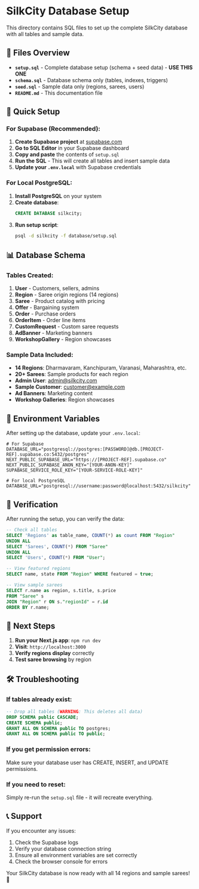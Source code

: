 # SilkCity Database Setup

This directory contains SQL files to set up the complete SilkCity database with all tables and sample data.

## 📁 Files Overview

- **`setup.sql`** - Complete database setup (schema + seed data) - **USE THIS ONE**
- **`schema.sql`** - Database schema only (tables, indexes, triggers)
- **`seed.sql`** - Sample data only (regions, sarees, users)
- **`README.md`** - This documentation file

## 🚀 Quick Setup

### For Supabase (Recommended):

1. **Create Supabase project** at [supabase.com](https://supabase.com)
2. **Go to SQL Editor** in your Supabase dashboard
3. **Copy and paste** the contents of `setup.sql`
4. **Run the SQL** - This will create all tables and insert sample data
5. **Update your `.env.local`** with Supabase credentials

### For Local PostgreSQL:

1. **Install PostgreSQL** on your system
2. **Create database**:
   ```sql
   CREATE DATABASE silkcity;
   ```
3. **Run setup script**:
   ```bash
   psql -d silkcity -f database/setup.sql
   ```

## 📊 Database Schema

### Tables Created:

1. **User** - Customers, sellers, admins
2. **Region** - Saree origin regions (14 regions)
3. **Saree** - Product catalog with pricing
4. **Offer** - Bargaining system
5. **Order** - Purchase orders
6. **OrderItem** - Order line items
7. **CustomRequest** - Custom saree requests
8. **AdBanner** - Marketing banners
9. **WorkshopGallery** - Region showcases

### Sample Data Included:

- **14 Regions**: Dharmavaram, Kanchipuram, Varanasi, Maharashtra, etc.
- **20+ Sarees**: Sample products for each region
- **Admin User**: admin@silkcity.com
- **Sample Customer**: customer@example.com
- **Ad Banners**: Marketing content
- **Workshop Galleries**: Region showcases

## 🔧 Environment Variables

After setting up the database, update your `.env.local`:

```env
# For Supabase
DATABASE_URL="postgresql://postgres:[PASSWORD]@db.[PROJECT-REF].supabase.co:5432/postgres"
NEXT_PUBLIC_SUPABASE_URL="https://[PROJECT-REF].supabase.co"
NEXT_PUBLIC_SUPABASE_ANON_KEY="[YOUR-ANON-KEY]"
SUPABASE_SERVICE_ROLE_KEY="[YOUR-SERVICE-ROLE-KEY]"

# For local PostgreSQL
DATABASE_URL="postgresql://username:password@localhost:5432/silkcity"
```

## 📝 Verification

After running the setup, you can verify the data:

```sql
-- Check all tables
SELECT 'Regions' as table_name, COUNT(*) as count FROM "Region"
UNION ALL
SELECT 'Sarees', COUNT(*) FROM "Saree"
UNION ALL
SELECT 'Users', COUNT(*) FROM "User";

-- View featured regions
SELECT name, state FROM "Region" WHERE featured = true;

-- View sample sarees
SELECT r.name as region, s.title, s.price 
FROM "Saree" s
JOIN "Region" r ON s."regionId" = r.id
ORDER BY r.name;
```

## 🎯 Next Steps

1. **Run your Next.js app**: `npm run dev`
2. **Visit**: `http://localhost:3000`
3. **Verify regions display** correctly
4. **Test saree browsing** by region

## 🛠️ Troubleshooting

### If tables already exist:
```sql
-- Drop all tables (WARNING: This deletes all data)
DROP SCHEMA public CASCADE;
CREATE SCHEMA public;
GRANT ALL ON SCHEMA public TO postgres;
GRANT ALL ON SCHEMA public TO public;
```

### If you get permission errors:
Make sure your database user has CREATE, INSERT, and UPDATE permissions.

### If you need to reset:
Simply re-run the `setup.sql` file - it will recreate everything.

## 📞 Support

If you encounter any issues:
1. Check the Supabase logs
2. Verify your database connection string
3. Ensure all environment variables are set correctly
4. Check the browser console for errors

Your SilkCity database is now ready with all 14 regions and sample sarees! 🎉
